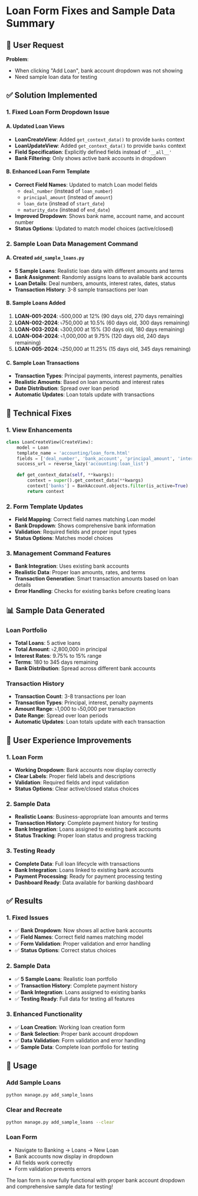 # Loan Form Fixes and Sample Data Summary

## 🎯 **User Request**
**Problem**: 
- When clicking "Add Loan", bank account dropdown was not showing
- Need sample loan data for testing

## ✅ **Solution Implemented**

### **1. Fixed Loan Form Dropdown Issue**

#### **A. Updated Loan Views**
- **LoanCreateView**: Added `get_context_data()` to provide `banks` context
- **LoanUpdateView**: Added `get_context_data()` to provide `banks` context
- **Field Specification**: Explicitly defined fields instead of `'__all__'`
- **Bank Filtering**: Only shows active bank accounts in dropdown

#### **B. Enhanced Loan Form Template**
- **Correct Field Names**: Updated to match Loan model fields
  - `deal_number` (instead of `loan_number`)
  - `principal_amount` (instead of `amount`)
  - `loan_date` (instead of `start_date`)
  - `maturity_date` (instead of `end_date`)
- **Improved Dropdown**: Shows bank name, account name, and account number
- **Status Options**: Updated to match model choices (active/closed)

### **2. Sample Loan Data Management Command**

#### **A. Created `add_sample_loans.py`**
- **5 Sample Loans**: Realistic loan data with different amounts and terms
- **Bank Assignment**: Randomly assigns loans to available bank accounts
- **Loan Details**: Deal numbers, amounts, interest rates, dates, status
- **Transaction History**: 3-8 sample transactions per loan

#### **B. Sample Loans Added**
1. **LOAN-001-2024**: ৳500,000 at 12% (90 days old, 270 days remaining)
2. **LOAN-002-2024**: ৳750,000 at 10.5% (60 days old, 300 days remaining)
3. **LOAN-003-2024**: ৳300,000 at 15% (30 days old, 180 days remaining)
4. **LOAN-004-2024**: ৳1,000,000 at 9.75% (120 days old, 240 days remaining)
5. **LOAN-005-2024**: ৳250,000 at 11.25% (15 days old, 345 days remaining)

#### **C. Sample Loan Transactions**
- **Transaction Types**: Principal payments, interest payments, penalties
- **Realistic Amounts**: Based on loan amounts and interest rates
- **Date Distribution**: Spread over loan period
- **Automatic Updates**: Loan totals update with transactions

## 🔧 **Technical Fixes**

### **1. View Enhancements**
```python
class LoanCreateView(CreateView):
    model = Loan
    template_name = 'accounting/loan_form.html'
    fields = ['deal_number', 'bank_account', 'principal_amount', 'interest_rate', 'loan_date', 'maturity_date', 'status']
    success_url = reverse_lazy('accounting:loan_list')
    
    def get_context_data(self, **kwargs):
        context = super().get_context_data(**kwargs)
        context['banks'] = BankAccount.objects.filter(is_active=True)
        return context
```

### **2. Form Template Updates**
- **Field Mapping**: Correct field names matching Loan model
- **Bank Dropdown**: Shows comprehensive bank information
- **Validation**: Required fields and proper input types
- **Status Options**: Matches model choices

### **3. Management Command Features**
- **Bank Integration**: Uses existing bank accounts
- **Realistic Data**: Proper loan amounts, rates, and terms
- **Transaction Generation**: Smart transaction amounts based on loan details
- **Error Handling**: Checks for existing banks before creating loans

## 📊 **Sample Data Generated**

### **Loan Portfolio**
- **Total Loans**: 5 active loans
- **Total Amount**: ৳2,800,000 in principal
- **Interest Rates**: 9.75% to 15% range
- **Terms**: 180 to 345 days remaining
- **Bank Distribution**: Spread across different bank accounts

### **Transaction History**
- **Transaction Count**: 3-8 transactions per loan
- **Transaction Types**: Principal, interest, penalty payments
- **Amount Range**: ৳1,000 to ৳50,000 per transaction
- **Date Range**: Spread over loan periods
- **Automatic Updates**: Loan totals update with each transaction

## 🎨 **User Experience Improvements**

### **1. Loan Form**
- **Working Dropdown**: Bank accounts now display correctly
- **Clear Labels**: Proper field labels and descriptions
- **Validation**: Required fields and input validation
- **Status Options**: Clear active/closed status choices

### **2. Sample Data**
- **Realistic Loans**: Business-appropriate loan amounts and terms
- **Transaction History**: Complete payment history for testing
- **Bank Integration**: Loans assigned to existing bank accounts
- **Status Tracking**: Proper loan status and progress tracking

### **3. Testing Ready**
- **Complete Data**: Full loan lifecycle with transactions
- **Bank Integration**: Loans linked to existing bank accounts
- **Payment Processing**: Ready for payment processing testing
- **Dashboard Ready**: Data available for banking dashboard

## ✅ **Results**

### **1. Fixed Issues**
- ✅ **Bank Dropdown**: Now shows all active bank accounts
- ✅ **Field Names**: Correct field names matching model
- ✅ **Form Validation**: Proper validation and error handling
- ✅ **Status Options**: Correct status choices

### **2. Sample Data**
- ✅ **5 Sample Loans**: Realistic loan portfolio
- ✅ **Transaction History**: Complete payment history
- ✅ **Bank Integration**: Loans assigned to existing banks
- ✅ **Testing Ready**: Full data for testing all features

### **3. Enhanced Functionality**
- ✅ **Loan Creation**: Working loan creation form
- ✅ **Bank Selection**: Proper bank account dropdown
- ✅ **Data Validation**: Form validation and error handling
- ✅ **Sample Data**: Complete loan portfolio for testing

## 🚀 **Usage**

### **Add Sample Loans**
```bash
python manage.py add_sample_loans
```

### **Clear and Recreate**
```bash
python manage.py add_sample_loans --clear
```

### **Loan Form**
- Navigate to Banking → Loans → New Loan
- Bank accounts now display in dropdown
- All fields work correctly
- Form validation prevents errors

The loan form is now fully functional with proper bank account dropdown and comprehensive sample data for testing!
